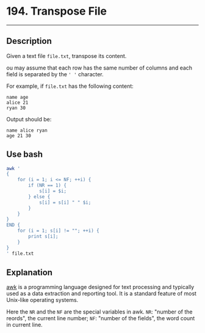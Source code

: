 # 194. Transpose File

---
## Description

Given a text file `file.txt`, transpose its content.

ou may assume that each row has the same number of columns and each field is separated by the `' '` character.

For example, if `file.txt` has the following content:

```
name age
alice 21
ryan 30
```
Output should be:
```
name alice ryan
age 21 30
```

## Use bash

```bash
awk '
{
    for (i = 1; i <= NF; ++i) {
        if (NR == 1) {
            s[i] = $i;
        } else {
            s[i] = s[i] " " $i;
        }
    }
}
END {
    for (i = 1; s[i] != ""; ++i) {
        print s[i];
    }
}
' file.txt
```

## Explanation
[awk](https://en.wikipedia.org/wiki/AWK) is a programming language designed for text processing and typically used as a data extraction and reporting tool. It is a standard feature of most Unix-like operating systems.

Here the `NR` and the `NF` are the special variables in awk. `NR`: "number of the reords", the current line number; `NF`: "number of the fields", the word count in current line.